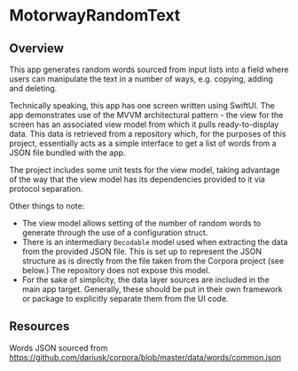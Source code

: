 # MotorwayRandomText

## Overview

This app generates random words sourced from input lists into a field where users can manipulate the
text in a number of ways, e.g. copying, adding and deleting. 

Technically speaking, this app has one screen written using SwiftUI. The app demonstrates use of the
MVVM architectural pattern - the view for the screen has an associated view model from which it pulls
ready-to-display data. This data is retrieved from a repository which, for the purposes of this project, 
essentially acts as a simple interface to get a list of words from a JSON file bundled with the app.

The project includes some unit tests for the view model, taking advantage of the way that the view model
has its dependencies provided to it via protocol separation.

Other things to note:
- The view model allows setting of the number of random words to generate through the use of a configuration
  struct.
- There is an intermediary `Decodable` model used when extracting the data from the provided JSON file.
  This is set up to represent the JSON structure as is directly from the file taken from the Corpora project
  (see below.) The repository does not expose this model.
- For the sake of simplicity, the data layer sources are included in the main app target. Generally, these
  should be put in their own framework or package to explicitly separate them from the UI code.

## Resources

Words JSON sourced from https://github.com/dariusk/corpora/blob/master/data/words/common.json
